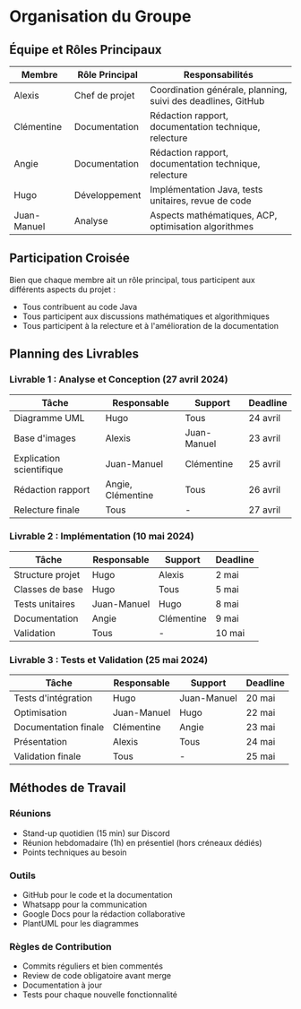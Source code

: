 # Organisation du Groupe

## Équipe et Rôles Principaux

| Membre | Rôle Principal | Responsabilités |
|--------|----------------|-----------------|
| Alexis | Chef de projet | Coordination générale, planning, suivi des deadlines, GitHub |
| Clémentine | Documentation | Rédaction rapport, documentation technique, relecture |
| Angie | Documentation | Rédaction rapport, documentation technique, relecture |
| Hugo | Développement | Implémentation Java, tests unitaires, revue de code |
| Juan-Manuel | Analyse | Aspects mathématiques, ACP, optimisation algorithmes |

## Participation Croisée
Bien que chaque membre ait un rôle principal, tous participent aux différents aspects du projet :
- Tous contribuent au code Java
- Tous participent aux discussions mathématiques et algorithmiques
- Tous participent à la relecture et à l'amélioration de la documentation

## Planning des Livrables

### Livrable 1 : Analyse et Conception (27 avril 2024)
| Tâche | Responsable | Support | Deadline |
|-------|-------------|---------|----------|
| Diagramme UML | Hugo | Tous | 24 avril |
| Base d'images | Alexis | Juan-Manuel | 23 avril |
| Explication scientifique | Juan-Manuel | Clémentine | 25 avril |
| Rédaction rapport | Angie, Clémentine | Tous | 26 avril |
| Relecture finale | Tous | - | 27 avril |

### Livrable 2 : Implémentation (10 mai 2024)
| Tâche | Responsable | Support | Deadline |
|-------|-------------|---------|----------|
| Structure projet | Hugo | Alexis | 2 mai |
| Classes de base | Hugo | Tous | 5 mai |
| Tests unitaires | Juan-Manuel | Hugo | 8 mai |
| Documentation | Angie | Clémentine | 9 mai |
| Validation | Tous | - | 10 mai |

### Livrable 3 : Tests et Validation (25 mai 2024)
| Tâche | Responsable | Support | Deadline |
|-------|-------------|---------|----------|
| Tests d'intégration | Hugo | Juan-Manuel | 20 mai |
| Optimisation | Juan-Manuel | Hugo | 22 mai |
| Documentation finale | Clémentine | Angie | 23 mai |
| Présentation | Alexis | Tous | 24 mai |
| Validation finale | Tous | - | 25 mai |

## Méthodes de Travail

### Réunions
- Stand-up quotidien (15 min) sur Discord
- Réunion hebdomadaire (1h) en présentiel (hors créneaux dédiés)
- Points techniques au besoin

### Outils
- GitHub pour le code et la documentation
- Whatsapp pour la communication
- Google Docs pour la rédaction collaborative
- PlantUML pour les diagrammes

### Règles de Contribution
- Commits réguliers et bien commentés
- Review de code obligatoire avant merge
- Documentation à jour
- Tests pour chaque nouvelle fonctionnalité 
